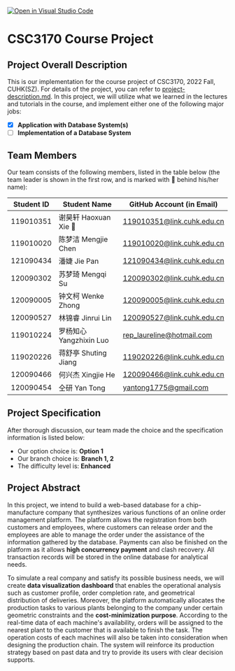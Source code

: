 [![Open in Visual Studio Code](https://classroom.github.com/assets/open-in-vscode-c66648af7eb3fe8bc4f294546bfd86ef473780cde1dea487d3c4ff354943c9ae.svg)](https://classroom.github.com/online_ide?assignment_repo_id=9434978&assignment_repo_type=AssignmentRepo)
# CSC3170 Course Project

## Project Overall Description

This is our implementation for the course project of CSC3170, 2022 Fall, CUHK(SZ). For details of the project, you can refer to [project-description.md](project-description.md). In this project, we will utilize what we learned in the lectures and tutorials in the course, and implement either one of the following major jobs:

<!-- Please fill in "x" to replace the blank space between "[]" to tick the todo item; it's ticked on the first one by default. -->

- [x] **Application with Database System(s)**
- [ ] **Implementation of a Database System**

## Team Members

Our team consists of the following members, listed in the table below (the team leader is shown in the first row, and is marked with 🚩 behind his/her name):

<!-- change the info below to be the real case -->

| Student ID | Student Name | GitHub Account (in Email) |
| ---------- | ------------ | ------------------------- |
| 119010351  | 谢昊轩 Haoxuan Xie 🚩      | 119010351@link.cuhk.edu.cn        |
| 119010020  | 陈梦洁 Mengjie Chen        | 119010020@link.cuhk.edu.cn        |
| 121090434  | 潘婕 Jie Pan          | 121090434@link.cuhk.edu.cn        |
| 120090302  | 苏梦琦 Mengqi Su        | 120090302@link.cuhk.edu.cn        |
| 120090005  | 钟文柯 Wenke Zhong        | 120090005@link.cuhk.edu.cn        |
| 120090527  | 林锦睿 Jinrui Lin        | 120090527@link.cuhk.edu.cn        |
| 119010224  | 罗杨知心 Yangzhixin Luo      | rep_laureline@hotmail.com        |
| 119020226  | 蒋舒亭 Shuting Jiang        | 119020226@link.cuhk.edu.cn        |
| 120090466  | 何兴杰 Xingjie He        | 120090466@link.cuhk.edu.cn        |
| 120090454  | 仝研 Yan Tong          | yantong1775@gmail.com       |

## Project Specification

<!-- You should remove the terms/sentence that is not necessary considering your option/branch/difficulty choice -->

After thorough discussion, our team made the choice and the specification information is listed below:

- Our option choice is: **Option 1**
- Our branch choice is: **Branch 1, 2**
- The difficulty level is: **Enhanced**

## Project Abstract
In this project, we intend to build a web-based database for a chip-manufacture company that synthesizes various functions of an online order management platform. The platform allows the registration from both customers and employees, where customers can release order and the employees are able to manage the order under the assistance of the information gathered by the database. Payments can also be finished on the platform as it allows **high concurrency payment** and clash recovery. All transaction records will be stored in the online database for analytical needs.

To simulate a real company and satisfy its possible business needs, we will create **data visualization dashboard** that enables the operational analysis such as customer profile, order completion rate, and geometrical distribution of deliveries. Moreover, the platform automatically allocates the production tasks to various plants belonging to the company under certain geometric constraints and the **cost-minimization purpose**. According to the real-time data of each machine's availability, orders will be assigned to the nearest plant to the customer that is available to finish the task. The operation costs of each machines will also be taken into consideration when designing the production chain. The system will reinforce its production strategy based on past data and try to provide its users with clear decision supports.

